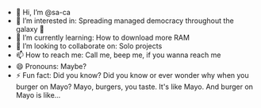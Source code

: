 - 👋 Hi, I’m @sa-ca
- 👀 I’m interested in: Spreading managed democracy throughout the galaxy 🌌
- 🌱 I’m currently learning: How to download more RAM
- 💞️ I’m looking to collaborate on: Solo projects
- 📫 How to reach me: Call me, beep me, if you wanna reach me
- 😄 Pronouns: Maybe?
- ⚡ Fun fact: Did you know? Did you know or ever wonder why when you burger on Mayo? Mayo, burgers, you taste. It's like Mayo. And burger on Mayo is like...

<!---
sa-ca/sa-ca is a ✨ special ✨ repository because its `README.md` (this file) appears on your GitHub profile.
You can click the Preview link to take a look at your changes.
--->
